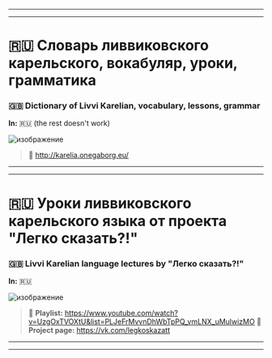 ***
***

# 🇷🇺 Словарь ливвиковского карельского, вокабуляр, уроки, грамматика
### 🇬🇧 Dictionary of Livvi Karelian, vocabulary, lessons, grammar

**In:** 🇷🇺 (the rest doesn't work)

![изображение](https://github.com/JustARyo/UralicsOfRussia/assets/31369233/b40b911f-4b42-485b-93b2-0082cfbbc725)

> 🔗 http://karelia.onegaborg.eu/

***
***

# 🇷🇺 Уроки ливвиковского карельского языка от проекта "Легко сказать?!"
### 🇬🇧 Livvi Karelian language lectures by "Легко сказать?!"

**In:** 🇷🇺

![изображение](https://github.com/JustARyo/UralicsOfRussia/assets/31369233/403d6a0b-4f2f-4cd8-a65b-416b84ac3a91)

> 🔗 **Playlist:** https://www.youtube.com/watch?v=UzgOxTVOXtU&list=PLJeFrMvvnDhWbTpPQ_vmLNX_uMulwizMO
> 🔗 **Project page:** https://vk.com/legkoskazatt

***
***
